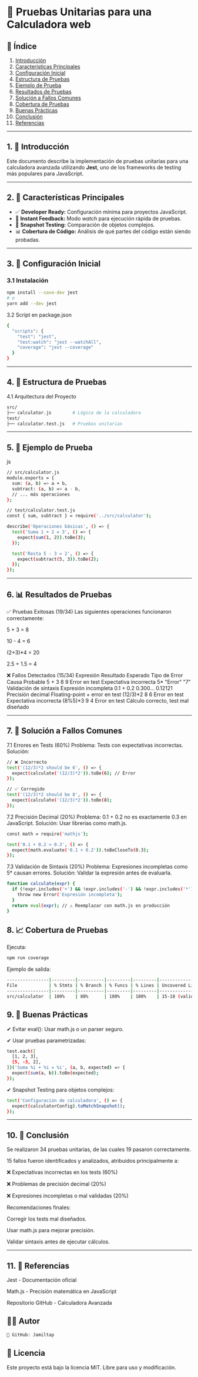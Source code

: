 # 📘 Pruebas Unitarias para una Calculadora web

## 📑 Índice

1. [Introducción](#1-📌-introducción)  
2. [Características Principales](#2-🔹-características-principales)  
3. [Configuración Inicial](#3-🚀-configuración-inicial)  
4. [Estructura de Pruebas](#4-🧪-estructura-de-pruebas)  
5. [Ejemplo de Prueba](#5-📝-ejemplo-de-prueba)  
6. [Resultados de Pruebas](#6-📊-resultados-de-pruebas)  
7. [Solución a Fallos Comunes](#7-🔧-solución-a-fallos-comunes)  
8. [Cobertura de Pruebas](#8-📈-cobertura-de-pruebas)  
9. [Buenas Prácticas](#9-🚨-buenas-prácticas)  
10. [Conclusión](#10-📌-conclusión)  
11. [Referencias](#11-🔗-referencias)

---

## 1. 📌 Introducción

Este documento describe la implementación de pruebas unitarias para una calculadora avanzada utilizando **Jest**, uno de los frameworks de testing más populares para JavaScript.

---

## 2. 🔹 Características Principales

- ✅ **Developer Ready:** Configuración mínima para proyectos JavaScript.  
- 🏃 **Instant Feedback:** Modo *watch* para ejecución rápida de pruebas.  
- 📸 **Snapshot Testing:** Comparación de objetos complejos.  
- 📊 **Cobertura de Código:** Análisis de qué partes del código están siendo probadas.

---

## 3. 🚀 Configuración Inicial

### 3.1 Instalación

```bash
npm install --save-dev jest
# o
yarn add --dev jest
```

3.2 Script en package.json
```bash
{
  "scripts": {
    "test": "jest",
    "test:watch": "jest --watchAll",
    "coverage": "jest --coverage"
  }
}
```
---

## 4. 🧪 Estructura de Pruebas
4.1 Arquitectura del Proyecto
```bash
src/
├── calculator.js        # Lógica de la calculadora
test/
├── calculator.test.js   # Pruebas unitarias
```
---

## 5. 📝 Ejemplo de Prueba
js
```bash
// src/calculator.js
module.exports = {
  sum: (a, b) => a + b,
  subtract: (a, b) => a - b,
  // ... más operaciones
};
```
```bash
// test/calculator.test.js
const { sum, subtract } = require('../src/calculator');

describe('Operaciones básicas', () => {
  test('Suma 1 + 2 = 3', () => {
    expect(sum(1, 2)).toBe(3);
  });

  test('Resta 5 - 3 = 2', () => {
    expect(subtract(5, 3)).toBe(2);
  });
});
```
---

## 6. 📊 Resultados de Pruebas
✅ Pruebas Exitosas (19/34)
Las siguientes operaciones funcionaron correctamente:

5 + 3 = 8

10 - 4 = 6

(2+3)*4 = 20

2.5 + 1.5 = 4

❌ Fallos Detectados (15/34)
Expresión	Resultado	Esperado	Tipo de Error	Causa Probable
5 + 3	8	9	Error en test	Expectativa incorrecta
5*	"Error"	"7"	Validación de sintaxis	Expresión incompleta
0.1 + 0.2	0.300...	0.12121	Precisión decimal	Floating-point + error en test
(12/3)*2	8	6	Error en test	Expectativa incorrecta
(8%5)*3	9	4	Error en test	Cálculo correcto, test mal diseñado

---

## 7. 🔧 Solución a Fallos Comunes
7.1 Errores en Tests (60%)
Problema: Tests con expectativas incorrectas.
Solución:

```bash
// ❌ Incorrecto
test('(12/3)*2 should be 6', () => {
  expect(calculate('(12/3)*2')).toBe(6); // Error
});
```
```bash
// ✅ Corregido
test('(12/3)*2 should be 8', () => {
  expect(calculate('(12/3)*2')).toBe(8);
});
```
7.2 Precisión Decimal (20%)
Problema: 0.1 + 0.2 no es exactamente 0.3 en JavaScript.
Solución: Usar librerías como math.js.

```bash
const math = require('mathjs');

test('0.1 + 0.2 ≈ 0.3', () => {
  expect(math.evaluate('0.1 + 0.2')).toBeCloseTo(0.3);
});
```

7.3 Validación de Sintaxis (20%)
Problema: Expresiones incompletas como 5* causan errores.
Solución: Validar la expresión antes de evaluarla.

```bash
function calculate(expr) {
  if (!expr.includes('+') && !expr.includes('-') && !expr.includes('*') && !expr.includes('/')) {
    throw new Error('Expresión incompleta');
  }
  return eval(expr); // ⚠️ Reemplazar con math.js en producción
}
```
## 8. 📈 Cobertura de Pruebas
Ejecuta:

```bash
npm run coverage
```
Ejemplo de salida:

```bash
----------------|---------|----------|---------|---------|-------------------
File            | % Stmts | % Branch | % Funcs | % Lines | Uncovered Lines  
----------------|---------|----------|---------|---------|-------------------
src/calculator  | 100%    | 80%      | 100%    | 100%    | 15-18 (validación)
```
## 9. 🚨 Buenas Prácticas
✔ Evitar eval(): Usar math.js o un parser seguro.

✔ Usar pruebas parametrizadas:

```bash
test.each([
  [1, 2, 3],
  [5, -3, 2],
])('Suma %i + %i = %i', (a, b, expected) => {
  expect(sum(a, b)).toBe(expected);
});
```
✔ Snapshot Testing para objetos complejos:

```bash
test('Configuración de calculadora', () => {
  expect(calculatorConfig).toMatchSnapshot();
});
```
---

## 10. 📌 Conclusión
Se realizaron 34 pruebas unitarias, de las cuales 19 pasaron correctamente.

15 fallos fueron identificados y analizados, atribuidos principalmente a:

❌ Expectativas incorrectas en los tests (60%)

❌ Problemas de precisión decimal (20%)

❌ Expresiones incompletas o mal validadas (20%)

Recomendaciones finales:

Corregir los tests mal diseñados.

Usar math.js para mejorar precisión.

Validar sintaxis antes de ejecutar cálculos.

---

## 11. 🔗 Referencias
Jest - Documentación oficial

Math.js - Precisión matemática en JavaScript

Repositorio GitHub - Calculadora Avanzada

## 🧑‍💻 Autor
```bash
💼 GitHub: Jamiltap
```
## 📄 Licencia
Este proyecto está bajo la licencia MIT. Libre para uso y modificación.
